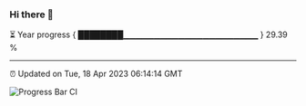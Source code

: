 ### Hi there 👋

⏳ Year progress { ████████▁▁▁▁▁▁▁▁▁▁▁▁▁▁▁▁▁▁▁▁▁▁ } 29.39 %

---

⏰ Updated on Tue, 18 Apr 2023 06:14:14 GMT

![Progress Bar CI](https://github.com/liununu/liununu/workflows/Progress%20Bar%20CI/badge.svg)
